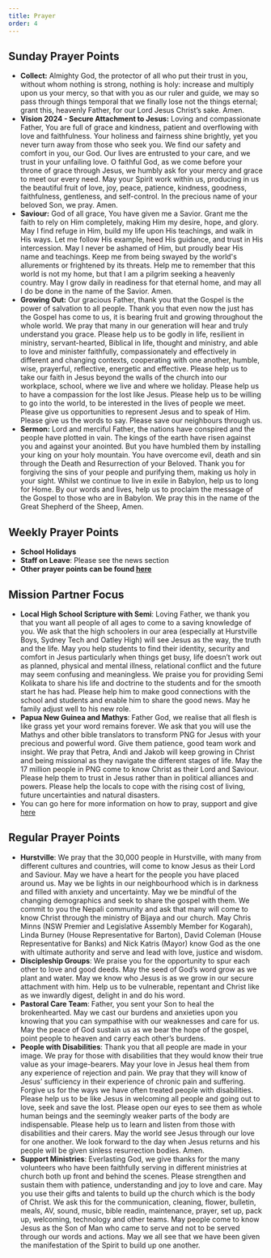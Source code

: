 ```yaml
---
title: Prayer
order: 4
---
```


## Sunday Prayer Points


- **Collect:** Almighty God, the protector of all who put their trust in you, without whom nothing is strong, nothing is holy: increase and multiply upon us your mercy, so that with you as our ruler and guide, we may so pass through things temporal that we finally lose not the things eternal; grant this, heavenly Father, for our Lord Jesus Christ’s sake. Amen.
- **Vision 2024 - Secure Attachment to Jesus:** Loving and compassionate Father, You are full of grace and kindness, patient and overflowing with love and faithfulness. Your holiness and fairness shine brightly, yet you never turn away from those who seek you. We find our safety and comfort in you, our God. Our lives are entrusted to your care, and we trust in your unfailing love. O faithful God, as we come before your throne of grace through Jesus, we humbly ask for your mercy and grace to meet our every need. May your Spirit work within us, producing in us the beautiful fruit of love, joy, peace, patience, kindness, goodness, faithfulness, gentleness, and self-control. In the precious name of your beloved Son, we pray. Amen.
- **Saviour:** God of all grace, You have given me a Savior. Grant me the faith to rely on Him completely, making Him my desire, hope, and glory. May I find refuge in Him, build my life upon His teachings, and walk in His ways. Let me follow His example, heed His guidance, and trust in His intercession. May I never be ashamed of Him, but proudly bear His name and teachings. Keep me from being swayed by the world's allurements or frightened by its threats. Help me to remember that this world is not my home, but that I am a pilgrim seeking a heavenly country. May I grow daily in readiness for that eternal home, and may all I do be done in the name of the Savior. Amen.
- **Growing Out:** Our gracious Father, thank you that the Gospel is the power of salvation to all people. Thank you that even now the just has the Gospel has come to us, it is bearing fruit and growing throughout the whole world. We pray that many in our generation will hear and truly understand you grace. Please help us to be godly in life, resilient in ministry, servant-hearted, Biblical in life, thought and ministry, and able to love and minister faithfully, compassionately and effectively in different and changing contexts, cooperating with one another, humble, wise, prayerful, reflective, energetic and effective. Please help us to take our faith in Jesus beyond the walls of the church into our workplace, school, where we live and where we holiday. Please help us to have a compassion for the lost like Jesus. Please help us to be willing to go into the world, to be interested in the lives of people we meet. Please give us opportunities to represent Jesus and to speak of Him. Please give us the words to say. Please save our neighbours through us.
- **Sermon:**  Lord and merciful Father, the nations have conspired and the people have plotted in vain. The kings of the earth have risen against you and against your anointed. But you have humbled them by installing your king on your holy mountain. You have overcome evil, death and sin through the Death and Resurrection of your Beloved. Thank you for forgiving the sins of your people and purifying them, making us holy in your sight. Whilst we continue to live in exile in Babylon, help us to long for Home. By our words and lives, help us to proclaim the message of the Gospel to those who are in Babylon. We pray this in the name of the Great Shepherd of the Sheep, Amen.  


## Weekly Prayer Points

- **School Holidays**
- **Staff on Leave**: Please see the news section 
- **Other prayer points can be found [here](https://stgeorgeshurstville.org.au/prayer)** 


## Mission Partner Focus

- **Local High School Scripture with Semi**: Loving Father, we thank you that you want all people of all ages to come to a saving knowledge of you. We ask that the high schoolers in our area (especially at Hurstville Boys, Sydney Tech and Oatley High) will see Jesus as the way, the truth and the life. May you help students to find their identity, security and comfort in Jesus particularly when things get busy, life doesn’t work out as planned, physical and mental illness, relational conflict and the future may seem confusing and meaningless. We praise you for providing Semi Kolikata to share his life and doctrine to the students and for the smooth start he has had. Please help him to make good connections with the school and students and enable him to share the good news. May he family adjust well to his new role. 
- **Papua New Guinea and Mathys**: Father God, we realise that all flesh is like grass yet your word remains forever. We ask that you will use the Mathys and other bible translators to transform PNG for Jesus with your precious and powerful word. Give them patience, good team work and insight. We pray that Petra, Andi and Jakob will keep growing in Christ and being missional as they navigate the different stages of life. May the 17 million people in PNG come to know Christ as their Lord and Saviour. Please help them to trust in Jesus rather than in political alliances and powers. Please help the locals to cope with the rising cost of living, future uncertainties and natural disasters. 
- You can go here for more information on how to pray, support and give [here](https://stgeorgeshurstville.org.au/mission-partners)


## Regular Prayer Points

- **Hurstville**: We pray that the 30,000 people in Hurstville, with many from different cultures and countries, will come to know Jesus as their Lord and Saviour. May we have a heart for the people you have placed around us. May we be lights in our neighbourhood which is in darkness and filled with anxiety and uncertainty. May we be mindful of the changing demographics and seek to share the gospel with them. We commit to you the Nepali community and ask that many will come to know Christ through the ministry of Bijaya and our church. May Chris Minns (NSW Premier and Legislative Assembly Member for Kogarah), Linda Burney (House Representative for Barton), David Coleman (House Representative for Banks) and Nick Katris (Mayor) know God as the one with ultimate authority and serve and lead with love, justice and wisdom. 
- **Discipleship Groups**: We praise you for the opportunity to spur each other to love and good deeds. May the seed of God’s word grow as we plant and water. May we know who Jesus is as we grow in our secure attachment with him. Help us to be vulnerable, repentant and Christ like as we inwardly digest, delight in and do his word. 
- **Pastoral Care Team**: Father, you sent your Son to heal the brokenhearted. May we cast our burdens and anxieties upon you knowing that you can sympathise with our weaknesses and care for us. May the peace of God sustain us as we bear the hope of the gospel, point people to heaven and carry each other’s burdens. 
- **People with Disabilities**: Thank you that all people are made in your image. We pray for those with disabilities that they would know their true value as your image-bearers. May your love in Jesus heal them from any experience of rejection and pain. We pray that they will know of Jesus’ sufficiency in their experience of chronic pain and suffering. Forgive us for the ways we have often treated people with disabilities. Please help us to be like Jesus in welcoming all people and going out to love, seek and save the lost. Please open our eyes to see them as whole human beings and the seemingly weaker parts of the body are indispensable. Please help us to learn and listen from those with disabilities and their carers. May the world see Jesus through our love for one another. We look forward to the day when Jesus returns and his people will be given sinless resurrection bodies. Amen.
- **Support Ministries**: Everlasting God, we give thanks for the many volunteers who have been faithfully serving in different ministries at church both up front and behind the scenes. Please strengthen and sustain them with patience, understanding and joy to love and care. May you use their gifts and talents to build up the church which is the body of Christ. We ask this for the communication, cleaning, flower, bulletin, meals, AV, sound, music, bible readin, maintenance, prayer, set up, pack up, welcoming, technology and other teams. May people come to know Jesus as the Son of Man who came to serve and not to be served through our words and actions. May we all see that we have been given the manifestation of the Spirit to build up one another. 



